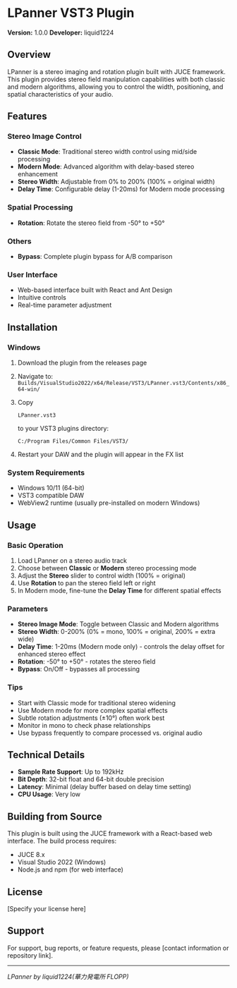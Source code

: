 # LPanner VST3 Plugin

**Version:** 1.0.0
 **Developer:** liquid1224

## Overview

LPanner is a stereo imaging and rotation plugin built with JUCE framework. This plugin provides stereo field manipulation capabilities with both classic and modern algorithms, allowing you to control the width, positioning, and spatial characteristics of your audio.

## Features

### Stereo Image Control

- **Classic Mode**: Traditional stereo width control using mid/side processing
- **Modern Mode**: Advanced algorithm with delay-based stereo enhancement
- **Stereo Width**: Adjustable from 0% to 200% (100% = original width)
- **Delay Time**: Configurable delay (1-20ms) for Modern mode processing

### Spatial Processing

- **Rotation**: Rotate the stereo field from -50° to +50°

### Others

- **Bypass**: Complete plugin bypass for A/B comparison

### User Interface

- Web-based interface built with React and Ant Design
- Intuitive controls
- Real-time parameter adjustment

## Installation

### Windows

1. Download the plugin from the releases page

2. Navigate to: `Builds/VisualStudio2022/x64/Release/VST3/LPanner.vst3/Contents/x86_64-win/`

3. Copy 

   ```
   LPanner.vst3
   ```

    to your VST3 plugins directory:

   ```
   C:/Program Files/Common Files/VST3/
   ```

4. Restart your DAW and the plugin will appear in the FX list

### System Requirements

- Windows 10/11 (64-bit)
- VST3 compatible DAW
- WebView2 runtime (usually pre-installed on modern Windows)

## Usage

### Basic Operation

1. Load LPanner on a stereo audio track
2. Choose between **Classic** or **Modern** stereo processing mode
3. Adjust the **Stereo** slider to control width (100% = original)
4. Use **Rotation** to pan the stereo field left or right
5. In Modern mode, fine-tune the **Delay Time** for different spatial effects

### Parameters

- **Stereo Image Mode**: Toggle between Classic and Modern algorithms
- **Stereo Width**: 0-200% (0% = mono, 100% = original, 200% = extra wide)
- **Delay Time**: 1-20ms (Modern mode only) - controls the delay offset for enhanced stereo effect
- **Rotation**: -50° to +50° - rotates the stereo field
- **Bypass**: On/Off - bypasses all processing

### Tips

- Start with Classic mode for traditional stereo widening
- Use Modern mode for more complex spatial effects
- Subtle rotation adjustments (±10°) often work best
- Monitor in mono to check phase relationships
- Use bypass frequently to compare processed vs. original audio

## Technical Details

- **Sample Rate Support**: Up to 192kHz
- **Bit Depth**: 32-bit float and 64-bit double precision
- **Latency**: Minimal (delay buffer based on delay time setting)
- **CPU Usage**: Very low

## Building from Source

This plugin is built using the JUCE framework with a React-based web interface. The build process requires:

- JUCE 8.x
- Visual Studio 2022 (Windows)
- Node.js and npm (for web interface)

## License

[Specify your license here]

## Support

For support, bug reports, or feature requests, please [contact information or repository link].

------

*LPanner by liquid1224(華力発電所 FLOPP)*